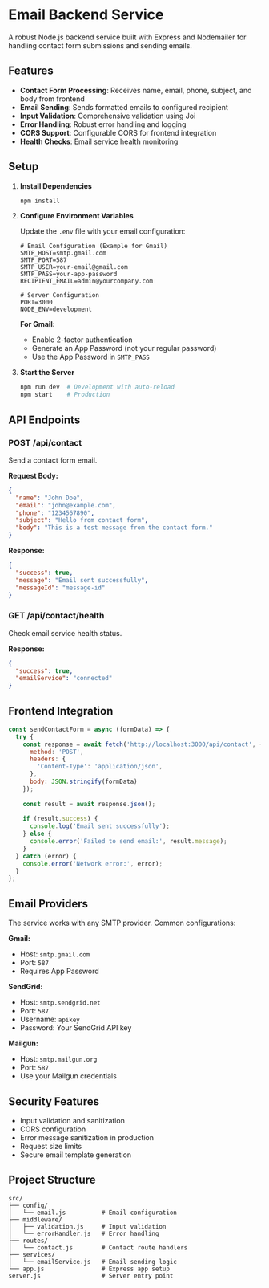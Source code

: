 # Email Backend Service

A robust Node.js backend service built with Express and Nodemailer for handling contact form submissions and sending emails.

## Features

- **Contact Form Processing**: Receives name, email, phone, subject, and body from frontend
- **Email Sending**: Sends formatted emails to configured recipient
- **Input Validation**: Comprehensive validation using Joi
- **Error Handling**: Robust error handling and logging
- **CORS Support**: Configurable CORS for frontend integration
- **Health Checks**: Email service health monitoring

## Setup

1. **Install Dependencies**
   ```bash
   npm install
   ```

2. **Configure Environment Variables**
   
   Update the `.env` file with your email configuration:
   ```env
   # Email Configuration (Example for Gmail)
   SMTP_HOST=smtp.gmail.com
   SMTP_PORT=587
   SMTP_USER=your-email@gmail.com
   SMTP_PASS=your-app-password
   RECIPIENT_EMAIL=admin@yourcompany.com

   # Server Configuration
   PORT=3000
   NODE_ENV=development
   ```

   **For Gmail:**
   - Enable 2-factor authentication
   - Generate an App Password (not your regular password)
   - Use the App Password in `SMTP_PASS`

3. **Start the Server**
   ```bash
   npm run dev  # Development with auto-reload
   npm start    # Production
   ```

## API Endpoints

### POST /api/contact
Send a contact form email.

**Request Body:**
```json
{
  "name": "John Doe",
  "email": "john@example.com",
  "phone": "1234567890",
  "subject": "Hello from contact form",
  "body": "This is a test message from the contact form."
}
```

**Response:**
```json
{
  "success": true,
  "message": "Email sent successfully",
  "messageId": "message-id"
}
```

### GET /api/contact/health
Check email service health status.

**Response:**
```json
{
  "success": true,
  "emailService": "connected"
}
```

## Frontend Integration

```javascript
const sendContactForm = async (formData) => {
  try {
    const response = await fetch('http://localhost:3000/api/contact', {
      method: 'POST',
      headers: {
        'Content-Type': 'application/json',
      },
      body: JSON.stringify(formData)
    });
    
    const result = await response.json();
    
    if (result.success) {
      console.log('Email sent successfully');
    } else {
      console.error('Failed to send email:', result.message);
    }
  } catch (error) {
    console.error('Network error:', error);
  }
};
```

## Email Providers

The service works with any SMTP provider. Common configurations:

**Gmail:**
- Host: `smtp.gmail.com`
- Port: `587`
- Requires App Password

**SendGrid:**
- Host: `smtp.sendgrid.net`
- Port: `587`
- Username: `apikey`
- Password: Your SendGrid API key

**Mailgun:**
- Host: `smtp.mailgun.org`
- Port: `587`
- Use your Mailgun credentials

## Security Features

- Input validation and sanitization
- CORS configuration
- Error message sanitization in production
- Request size limits
- Secure email template generation

## Project Structure

```
src/
├── config/
│   └── email.js          # Email configuration
├── middleware/
│   ├── validation.js     # Input validation
│   └── errorHandler.js   # Error handling
├── routes/
│   └── contact.js        # Contact route handlers
├── services/
│   └── emailService.js   # Email sending logic
└── app.js                # Express app setup
server.js                 # Server entry point
```